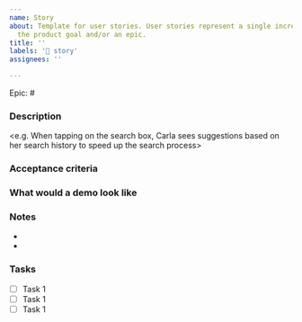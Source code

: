 ```yaml
---
name: Story
about: Template for user stories. User stories represent a single increment towards
  the product goal and/or an epic.
title: ''
labels: '📝 story'
assignees: ''

---
```


Epic: #

### Description
<e.g. When tapping on the search box, Carla sees suggestions based on her search history to speed up the search process>

### Acceptance criteria

### What would a demo look like

### Notes
* 
* 

### Tasks
- [ ] Task 1
- [ ] Task 1
- [ ] Task 1